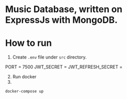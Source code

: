 # Music Database, written on ExpressJs with MongoDB.
# How to run

1. Create `.env` file under `src` directory.

PORT = 7500
JWT_SECRET = <key>
JWT_REFRESH_SECRET = <key>

2. Run docker
3. 
```
docker-compose up
```



 
 
 

